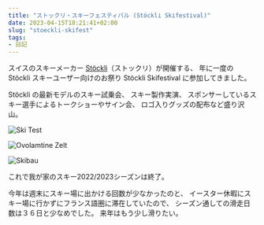 ```yaml
---
title: "ストックリ・スキーフェスティバル (Stöckli Skifestival)"
date: 2023-04-15T18:21:41+02:00
slug: "stoeckli-skifest"
tags:
- 日記
---
```

スイスのスキーメーカー [Stöckli](https://www.stoeckli.ch/chde/)（ストックリ）が開催する、
年に一度の Stöckli スキーユーザー向けのお祭り Stöckli Skifestival に参加してきました。

Stöckli の最新モデルのスキー試乗会、
スキー製作実演、
スポンサーしているスキー選手によるトークショーやサイン会、
ロゴ入りグッズの配布など盛り沢山。

![Ski Test](/assets/2023/04/15/skitest.jpg)

![Ovolamtine Zelt](/assets/2023/04/15/ovomaltine_zelt.jpg)

![Skibau](/assets/2023/04/15/skibau.jpg)

これで我が家のスキー2022/2023シーズンは終了。

今年は週末にスキー場に出かける回数が少なかったのと、
イースター休暇にスキー場に行かずにフランス語圏に滞在していたので、
シーズン通しての滑走日数は３６日と少なめでした。
来年はもう少し滑りたい。
